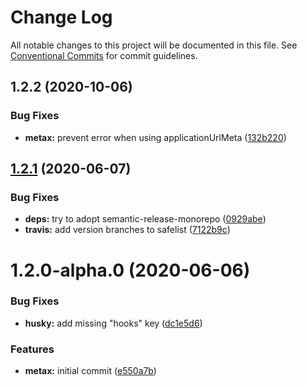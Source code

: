 # Change Log

All notable changes to this project will be documented in this file.
See [Conventional Commits](https://conventionalcommits.org) for commit guidelines.

## 1.2.2 (2020-10-06)


### Bug Fixes

* **metax:** prevent error when using applicationUrlMeta ([132b220](https://github.com/muy/metax/commit/132b2203e45d83bc7a403cd3058bee204f3306ac))





## [1.2.1](https://github.com/muy/metax/compare/v1.3.0...v1.2.1) (2020-06-07)


### Bug Fixes

* **deps:** try to adopt semantic-release-monorepo ([0929abe](https://github.com/muy/metax/commit/0929abe876b3da3518e788e0b3c4e2b4383f5ac2))
* **travis:** add version branches to safelist ([7122b9c](https://github.com/muy/metax/commit/7122b9c69ac420dbeffca5a045e0d767d7b43816))





# 1.2.0-alpha.0 (2020-06-06)


### Bug Fixes

* **husky:** add missing "hooks" key ([dc1e5d6](https://github.com/muy/metax/commit/dc1e5d667438363f35b1fb821cb16689ab11967d))


### Features

* **metax:** initial commit ([e550a7b](https://github.com/muy/metax/commit/e550a7b12c5af1d822db79b9409f0dc07fbd697e))
